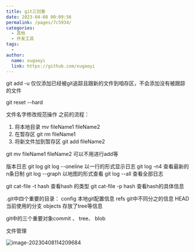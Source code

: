 ```yaml
---
title: git三剑客
date: 2023-04-08 00:09:56
permalink: /pages/7c5934/
categories:
  - 其他
  - 开发工具
tags:
  - 
author: 
  name: xugaoyi
  link: https://github.com/xugaoyi
---
```


git add -u 仅仅添加已经被git追踪且跟新的文件到咱存区，不会添加没有被跟踪的文件

git reset --hard

文件名字修改规范操作
之前的流程：
1. 将本地目录 mv fileName1 fileName2
2. 在暂存区 git rm fileName1
3. 将新文件加到暂存区 git add fileName2

git mv fileName1 fileName2 
可以不用进行add等

版本日志
git log
git log --oneline  以一行的形式显示日志
git log -n4    查看最新的n条日制
git log --graph  以地图的形式查看
git log --all   查看全部日志

git cat-file -t hash   查看hash 的类型
git cat-file -p hash  查看hash的具体信息

.git中四个重要的目录：
config 本地git配置信息
refs git中不同分之的信息
HEAD 当前使用的分支
objects 存放了tree等信息

git中的三个重要对象commit 、 tree、 blob

文件管理

![image-20230408114209684](https://2290653824-github-io.oss-cn-hangzhou.aliyuncs.com/undefinedimage-20230408114209684.png)
